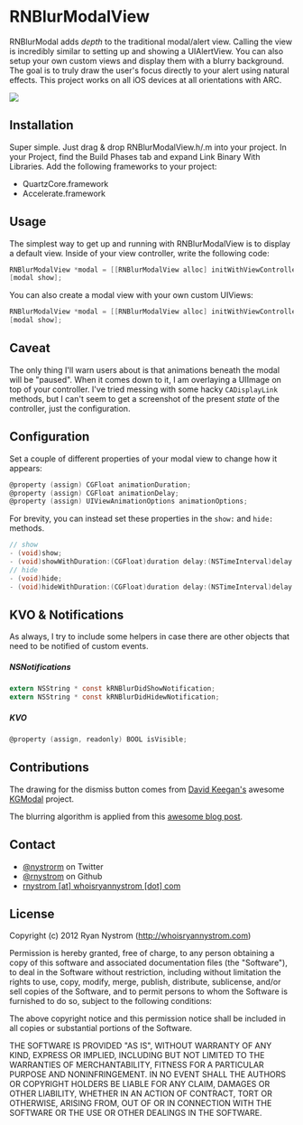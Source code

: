 RNBlurModalView
====

RNBlurModal adds *depth* to the traditional modal/alert view. Calling the view is incredibly similar to setting up and showing a UIAlertView. You can also setup your own custom views and display them with a blurry background. The goal is to truly draw the user's focus directly to your alert using natural effects. This project works on all iOS devices at all orientations with ARC.

<img src="https://github.com/rnystrom/RNBlurModalView/raw/master/images/image.jpg" />

## Installation

Super simple. Just drag & drop RNBlurModalView.h/.m into your project. In your Project, find the Build Phases tab and expand Link Binary With Libraries. Add the following frameworks to your project: 

* QuartzCore.framework
* Accelerate.framework

## Usage

The simplest way to get up and running with RNBlurModalView is to display a default view. Inside of your view controller, write the following code:

``` objective-c
RNBlurModalView *modal = [[RNBlurModalView alloc] initWithViewController:self title:@"Hello world!" message:@"Pur your message here."];
[modal show];
```

You can also create a modal view with your own custom UIViews:

``` objective-c
RNBlurModalView *modal = [[RNBlurModalView alloc] initWithViewController:self view:view];
[modal show];
```

## Caveat

The only thing I'll warn users about is that animations beneath the modal will be "paused". When it comes down to it, I am overlaying a UIImage on top of your controller. I've tried messing with some hacky <code>CADisplayLink</code> methods, but I can't seem to get a screenshot of the present *state* of the controller, just the configuration.

## Configuration

Set a couple of different properties of your modal view to change how it appears:

``` objective-c
@property (assign) CGFloat animationDuration;
@property (assign) CGFloat animationDelay;
@property (assign) UIViewAnimationOptions animationOptions;
```

For brevity, you can instead set these properties in the <code>show:</code> and <code>hide:</code> methods.

``` objective-c
// show
- (void)show;
- (void)showWithDuration:(CGFloat)duration delay:(NSTimeInterval)delay options:(UIViewAnimationOptions)options completion:(void (^)(void))completion;
// hide
- (void)hide;
- (void)hideWithDuration:(CGFloat)duration delay:(NSTimeInterval)delay options:(UIViewAnimationOptions)options completion:(void (^)(void))completion;
```

## KVO & Notifications

As always, I try to include some helpers in case there are other objects that need to be notified of custom events.

##### NSNotifications

``` objective-c
extern NSString * const kRNBlurDidShowNotification;
extern NSString * const kRNBlurDidHidewNotification;
```

##### KVO

``` objective-c
@property (assign, readonly) BOOL isVisible;
```

## Contributions

The drawing for the dismiss button comes from [David Keegan's](http://davidkeegan.com/) awesome [KGModal](https://github.com/kgn/KGModal) project.

The blurring algorithm is applied from this [awesome blog post](http://indieambitions.com/idevblogaday/perform-blur-vimage-accelerate-framework-tutorial/?utm_source=feedburner&utm_medium=feed&utm_campaign=Feed%3A+IndieAmbitions+%28Indie+Ambitions%29).

## Contact

* [@nystrorm](https://twitter.com/nystrorm) on Twitter
* [@rnystrom](https://github.com/rnystrom) on Github
* <a href="mailTo:rnystrom@whoisryannystrom.com">rnystrom [at] whoisryannystrom [dot] com</a>

## License

Copyright (c) 2012 Ryan Nystrom (http://whoisryannystrom.com)

Permission is hereby granted, free of charge, to any person obtaining a copy
of this software and associated documentation files (the "Software"), to deal
in the Software without restriction, including without limitation the rights
to use, copy, modify, merge, publish, distribute, sublicense, and/or sell
copies of the Software, and to permit persons to whom the Software is
furnished to do so, subject to the following conditions:

The above copyright notice and this permission notice shall be included in
all copies or substantial portions of the Software.

THE SOFTWARE IS PROVIDED "AS IS", WITHOUT WARRANTY OF ANY KIND, EXPRESS OR
IMPLIED, INCLUDING BUT NOT LIMITED TO THE WARRANTIES OF MERCHANTABILITY,
FITNESS FOR A PARTICULAR PURPOSE AND NONINFRINGEMENT. IN NO EVENT SHALL THE
AUTHORS OR COPYRIGHT HOLDERS BE LIABLE FOR ANY CLAIM, DAMAGES OR OTHER
LIABILITY, WHETHER IN AN ACTION OF CONTRACT, TORT OR OTHERWISE, ARISING FROM,
OUT OF OR IN CONNECTION WITH THE SOFTWARE OR THE USE OR OTHER DEALINGS IN
THE SOFTWARE.